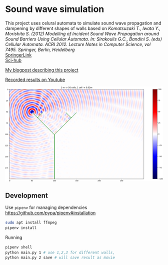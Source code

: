 # Sound wave simulation

This project uses celural automata to simulate sound wave propagation and dampening by different shapes of walls
based on _Komatsuzaki T., Iwata Y., Morishita S. (2012) Modelling of Incident Sound Wave Propagation around Sound Barriers Using Cellular Automata. In: Sirakoulis G.C., Bandini S. (eds) Cellular Automata. ACRI 2012. Lecture Notes in Computer Science, vol 7495. Springer, Berlin, Heidelberg_  
[SpringerLink](https://link.springer.com/chapter/10.1007/978-3-642-33350-7_40)  
[Sci-hub](https://sci-hub.se/10.1007/978-3-642-33350-7_40)

[My blogpost describing this project](https://sunscrapers.com/blog/data-visualization-in-python-cellular-automata)

[Recorded results on Youtube](https://www.youtube.com/watch?v=qeltZU2GFgU)

![Results](Figure_2.png)

## Development
Use `pipenv` for managing dependencies https://github.com/pypa/pipenv#installation
``` bash
sudo apt install ffmpeg
pipenv install
```
Running
``` bash
pipenv shell
python main.py 1 # use 1,2,3 for different walls, 
python main.py 2 save # will save result as movie
```
